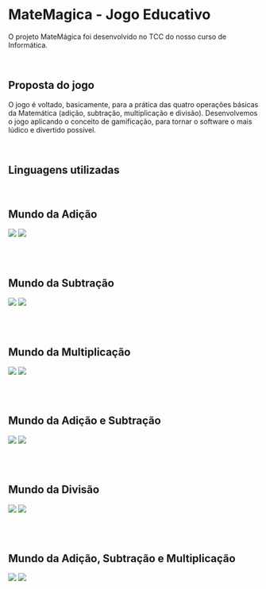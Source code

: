 # MateMagica - Jogo Educativo
<p> O projeto MateMágica foi desenvolvido no TCC do nosso curso de Informática. </p>
<br>

## Proposta do jogo
<p> O jogo é voltado, basicamente, para a prática das quatro operações básicas da Matemática (adição, subtração, multiplicação e divisão).  
  Desenvolvemos o jogo aplicando o conceito de gamificação, para tornar o software o mais lúdico e divertido possível. </p>
<br>

## Linguagens utilizadas 
<br>

## Mundo da Adição
<img src="./imgs/mun1.png"> 
<img src="./imgs/jog1.png"> 

<br><br>

## Mundo da Subtração
<img src="./imgs/mun2.png"> 
<img src="./imgs/jog2.png"> 

<br><br>

## Mundo da Multiplicação
<img src="./imgs/mun3.png"> 
<img src="./imgs/jog3.png">

<br><br>

## Mundo da Adição e Subtração
<img src="./imgs/mun4.png"> 
<img src="./imgs/jog4.png">

<br><br>

## Mundo da Divisão
<img src="./imgs/mun5.png"> 
<img src="./imgs/jog5.png">

<br><br>

## Mundo da Adição, Subtração e Multiplicação
<img src="./imgs/mun6.png"> 
<img src="./imgs/jog6.png"> 
